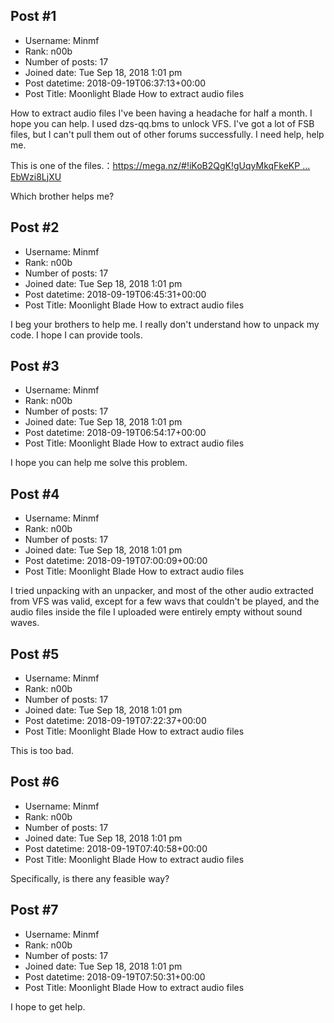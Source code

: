 ## Post #1
- Username: Minmf
- Rank: n00b
- Number of posts: 17
- Joined date: Tue Sep 18, 2018 1:01 pm
- Post datetime: 2018-09-19T06:37:13+00:00
- Post Title: Moonlight Blade    How to extract audio files

How to extract audio files
I've been having a headache for half a month. I hope you can help.
I used dzs-qq.bms to unlock VFS. I've got a lot of FSB files, but I can't pull them out of other forums successfully. I need help, help me.


This is one of the files.：[https://mega.nz/#!iKoB2QgK!gUqyMkqFkeKP ... EbWzi8LjXU](https://mega.nz/#!iKoB2QgK!gUqyMkqFkeKPuMVjLDrmKZxGnES6JUkFLEbWzi8LjXU)

Which brother helps me?
## Post #2
- Username: Minmf
- Rank: n00b
- Number of posts: 17
- Joined date: Tue Sep 18, 2018 1:01 pm
- Post datetime: 2018-09-19T06:45:31+00:00
- Post Title: Moonlight Blade    How to extract audio files

I beg your brothers to help me. I really don't understand how to unpack my code. I hope I can provide tools.
## Post #3
- Username: Minmf
- Rank: n00b
- Number of posts: 17
- Joined date: Tue Sep 18, 2018 1:01 pm
- Post datetime: 2018-09-19T06:54:17+00:00
- Post Title: Moonlight Blade    How to extract audio files

I hope you can help me solve this problem.
## Post #4
- Username: Minmf
- Rank: n00b
- Number of posts: 17
- Joined date: Tue Sep 18, 2018 1:01 pm
- Post datetime: 2018-09-19T07:00:09+00:00
- Post Title: Moonlight Blade    How to extract audio files

I tried unpacking with an unpacker, and most of the other audio extracted from VFS was valid, except for a few wavs that couldn't be played, and the audio files inside the file I uploaded were entirely empty without sound waves.
## Post #5
- Username: Minmf
- Rank: n00b
- Number of posts: 17
- Joined date: Tue Sep 18, 2018 1:01 pm
- Post datetime: 2018-09-19T07:22:37+00:00
- Post Title: Moonlight Blade    How to extract audio files

This is too bad.
## Post #6
- Username: Minmf
- Rank: n00b
- Number of posts: 17
- Joined date: Tue Sep 18, 2018 1:01 pm
- Post datetime: 2018-09-19T07:40:58+00:00
- Post Title: Moonlight Blade    How to extract audio files

Specifically, is there any feasible way?
## Post #7
- Username: Minmf
- Rank: n00b
- Number of posts: 17
- Joined date: Tue Sep 18, 2018 1:01 pm
- Post datetime: 2018-09-19T07:50:31+00:00
- Post Title: Moonlight Blade    How to extract audio files

I hope to get help.
